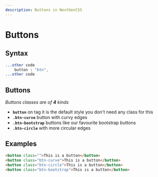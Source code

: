 ```yaml
---
description: Buttons in NextGenCSS
---
```


# Buttons

## Syntax&#x20;

```sass
...other code
    button : "btn",
...other code
```

## Buttons

_Buttons classes are of **4** kinds_

* **`button`** on tag it is the default style you don't need any class for this
* **`.btn-curve`** button with curvy edges
* **`.btn-bootstrap`** buttons like our favourite bootstrap buttons
* **`.btn-circle`** with more circular edges

## **Examples**

```html
<button class="">This is a button</button>
<button class="btn-curve">This is a button</button>
<button class="btn-circle">This is a button</button>
<button class="btn-bootstrap">This is a button</button>
```

<figure><img src="../.gitbook/assets/img.png" alt=""><figcaption></figcaption></figure>
